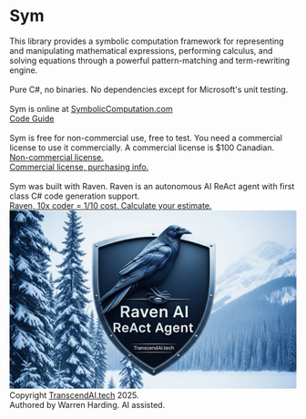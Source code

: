 # Sym
This library provides a symbolic computation framework for representing and manipulating mathematical expressions, performing calculus, and solving equations through a powerful pattern-matching and term-rewriting engine.</br>
</br>
Pure C#, no binaries. No dependencies except for Microsoft's unit testing.</br>
</br>
Sym is online at [SymbolicComputation.com](https://SymbolicComputation.com)
</br>
[Code Guide](CodeGuide.md)</br>
</br>
Sym is free for non-commercial use, free to test. You need a commercial license to use it commercially. A commercial license is $100 Canadian.</br>
[Non-commercial license.](License.txt)</br>
[Commercial license, purchasing info.](https://transcendai.tech/paylanding.html)</br>
</br>
Sym was built with Raven. Raven is an autonomous AI ReAct agent with first class C# code generation support.</br>
[Raven, 10x coder = 1/10 cost. Calculate your estimate.](https://transcendai.tech)</br>
![AI Image](RavenTextA.jpg)
</br>
Copyright [TranscendAI.tech](https://TranscendAI.tech) 2025.<br>
Authored by Warren Harding. AI assisted.</br>
